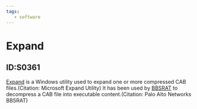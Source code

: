```yaml
---
tags:
   - software
---
```

# Expand
## ID:S0361
[Expand](software/S0361) is a Windows utility used to expand one or more compressed CAB files.(Citation: Microsoft Expand Utility) It has been used by [BBSRAT](software/S0127) to decompress a CAB file into executable content.(Citation: Palo Alto Networks BBSRAT)
